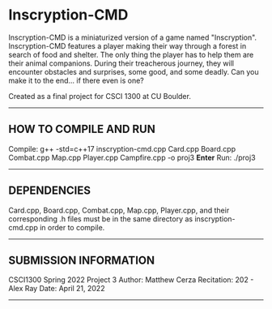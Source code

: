 # Inscryption-CMD
Inscryption-CMD is a miniaturized version of a game named "Inscryption". Inscryption-CMD features a player making their way through a forest in search of food and shelter. The only thing the player has to help them are their animal companions. During their treacherous journey, they will encounter obstacles and surprises, some good, and some deadly. Can you make it to the end... if there even is one? 

Created as a final project for CSCI 1300 at CU Boulder.

------------------------
HOW TO COMPILE AND RUN
------------------------
Compile: g++ -std=c++17 inscryption-cmd.cpp Card.cpp Board.cpp Combat.cpp Map.cpp Player.cpp Campfire.cpp -o proj3 **Enter**
Run: ./proj3

------------------------
DEPENDENCIES
------------------------
Card.cpp, Board.cpp, Combat.cpp, Map.cpp, Player.cpp, and their corresponding .h files must be in the same directory as inscryption-cmd.cpp in order to compile.

------------------------
SUBMISSION INFORMATION
------------------------
CSCI1300 Spring 2022 Project 3
Author: Matthew Cerza
Recitation: 202 - Alex Ray
Date: April 21, 2022

------------------------

